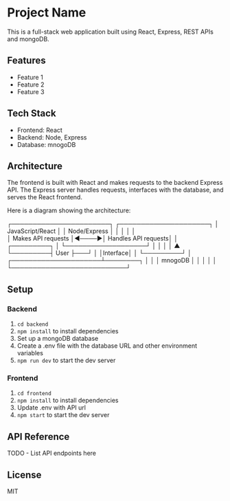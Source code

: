 # Project Name

This is a full-stack web application built using React, Express, REST APIs and mongoDB.

## Features

- Feature 1
- Feature 2
- Feature 3

## Tech Stack

- Frontend: React
- Backend: Node, Express
- Database: mnogoDB

## Architecture

The frontend is built with React and makes requests to the backend Express API. The Express server handles requests, interfaces with the database, and serves the React frontend.

Here is a diagram showing the architecture:

┌───────────────────────┐         ┌─────────────────────┐
│ JavaScript/React      │         │   Node/Express      │
│                       │         │                     │  
│  Makes API requests   │◀────▶│  Handles API requests│
│         ┌─────────┐   │         └───────────────────┘
│         │         │   │                   ▲
└─────────┤  User   ├───┘                   │
         │Interface│                       │
         └─────────┘                       │
                     ┌─────────────────────┴────────┐
                     │                           │
                     │       mnogoDB           │ 
                     │                           │
                     │                           │
                     └───────────────────────────┘





## Setup


### Backend

1. `cd backend`
2. `npm install` to install dependencies
3. Set up a mongoDB database
4. Create a .env file with the database URL and other environment variables
5. `npm run dev` to start the dev server

### Frontend

1. `cd frontend`
2. `npm install` to install dependencies
3. Update .env with API url
4. `npm start` to start the dev server

## API Reference

TODO - List API endpoints here

## License

MIT
